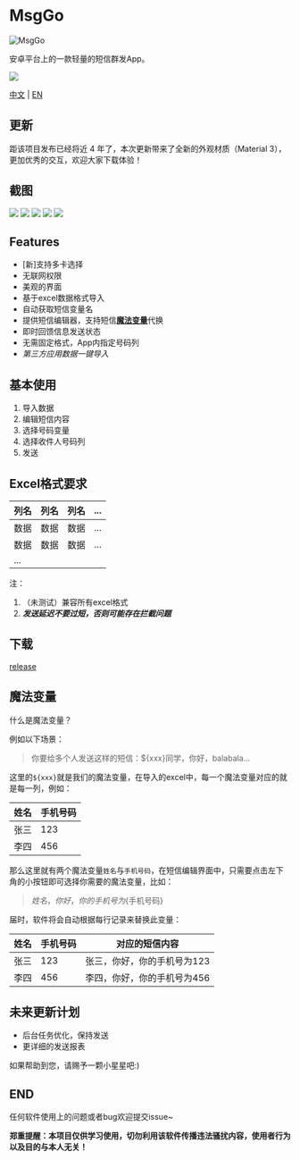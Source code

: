# MsgGo

![MsgGo](./assets/img.png)

安卓平台上的一款轻量的短信群发App。

![](https://img.shields.io/github/downloads/yztz/MsgGo/total?color=green)

[中文](./README.md) | [EN](./README_EN.md)

## 更新

距该项目发布已经将近 4 年了，本次更新带来了全新的外观材质（Material 3），更加优秀的交互，欢迎大家下载体验！

## 截图

![](./assets/Screenshot_1726993270.png)
![](./assets/Screenshot_1726992705.png)
![](./assets/Screenshot_1726993254.png)
![](./assets/Screenshot_1726993290.png)
![](./assets/Screenshot_1726996160.png)


## Features
* [新]支持多卡选择
* 无联网权限
* 美观的界面
* 基于excel数据格式导入
* 自动获取短信变量名
* 提供短信编辑器，支持短信[**魔法变量**](#魔法变量)代换
* 即时回馈信息发送状态
* 无需固定格式，App内指定号码列
* *第三方应用数据一键导入*

## 基本使用
1. 导入数据
2. 编辑短信内容
3. 选择号码变量
4. 选择收件人号码列
5. 发送

## Excel格式要求
| 列名  | 列名 | 列名 | ... |
|-----|----|----|-----|
| 数据  | 数据 | 数据 | ... |
| 数据  | 数据 | 数据 | ... |
| ... |    |    |     |

注：
1. （未测试）兼容所有excel格式
2. ***发送延迟不要过短，否则可能存在拦截问题***

## 下载
[release](https://github.com/yztz/MsgGo/releases/latest)  

## 魔法变量

什么是魔法变量？

例如以下场景：

> 你要给多个人发送这样的短信：${xxx}同学，你好，balabala...

这里的`${xxx}`就是我们的魔法变量，在导入的excel中，每一个魔法变量对应的就是每一列，例如：

姓名|手机号码
-|-
张三|123
李四|456

那么这里就有两个魔法变量`姓名`与`手机号码`，在短信编辑界面中，只需要点击左下角的小按钮即可选择你需要的魔法变量，比如：

> ${姓名}，你好，你的手机号为${手机号码}

届时，软件将会自动根据每行记录来替换此变量：

姓名|手机号码|对应的短信内容
-|-|-
张三|123|张三，你好，你的手机号为123
李四|456|李四，你好，你的手机号为456


## 未来更新计划

* 后台任务优化，保持发送
* 更详细的发送报表

如果帮助到您，请赐予一颗小星星吧:)  

## END

任何软件使用上的问题或者bug欢迎提交issue~

**郑重提醒：本项目仅供学习使用，切勿利用该软件传播违法骚扰内容，使用者行为以及目的与本人无关！**

